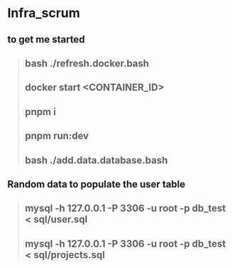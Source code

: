 # Infra_scrum

## to get me started

>## bash ./refresh.docker.bash
>## docker start <CONTAINER_ID>
>## pnpm i
>## pnpm run:dev
>## bash ./add.data.database.bash

## Random data to populate the user table

>## mysql -h 127.0.0.1 -P 3306 -u root -p db_test < sql/user.sql
>## mysql -h 127.0.0.1 -P 3306 -u root -p db_test < sql/projects.sql
